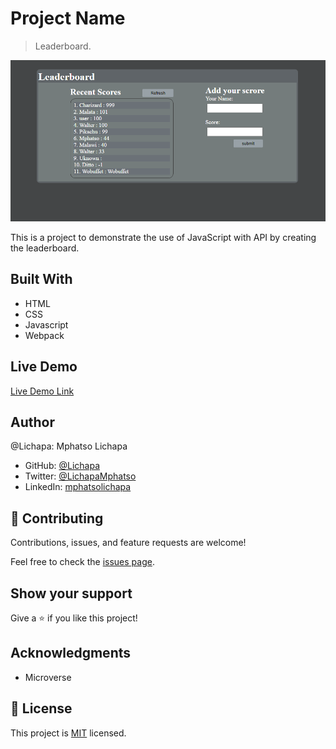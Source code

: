 # Project Name

> Leaderboard.

![screenshot](./app_screenshot.png)

This is a project to demonstrate the use of JavaScript with API by creating the leaderboard.

## Built With

- HTML
- CSS
- Javascript
- Webpack
## Live Demo

[Live Demo Link](https://livedemo.com)

## Author

@Lichapa: Mphatso Lichapa

- GitHub: [@Lichapa](https://github.com/Lichapa)
- Twitter: [@LichapaMphatso](https://twitter.com/LichapaMphatso)
- LinkedIn: [mphatsolichapa](https://www.linkedin.com/in/mphatsolichapa)

## 🤝 Contributing

Contributions, issues, and feature requests are welcome!

Feel free to check the [issues page](../../issues/).

## Show your support

Give a ⭐️ if you like this project!

## Acknowledgments

- Microverse

## 📝 License

This project is [MIT](https://mit-license.org/) licensed.